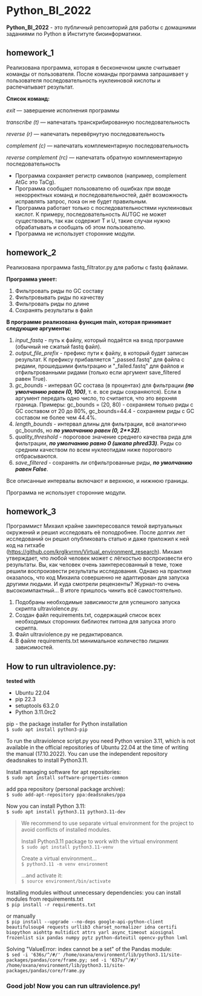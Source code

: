 # Python_BI_2022
**Python_BI_2022** - это публичный репозиторий для работы с домашними заданиями по Python в Институте биоинформатики.
## homework_1
Реализована программа, которая в бесконечном цикле считывает команды от
пользователя. После команды программа запрашивает у пользователя
последовательность нуклеиновой кислоты и распечатывает результат.

**Список команд:**

*exit* — завершение исполнения программы

*transcribe (t)* — напечатать транскрибированную последовательность

*reverse (r)* — напечатать перевёрнутую последовательность

*complement (c)* — напечатать комплементарную последовательность

*reverse complement (rc)* — напечатать обратную комплементарную последовательность


* Программа сохраняет регистр символов (например, complement AtGc это TaCg).
* Программа сообщает пользователю об ошибках при вводе некорректных команд и последовательностей, даёт возможность исправлять запрос, пока он не будет правильным.
* Программа работает только с последовательностями нуклеиновых кислот. К примеру, последовательность AUTGC не может существовать, так как содержит T и U, такие случаи нужно обрабатывать и сообщать об этом пользователю.
* Программа не использует сторонние модули.
## homework_2
Реализована программа fastq_filtrator.py для работы с fastq файлами.

**Программа умеет:**

1. Фильтровать риды по GC составу
2. Фильтровывать риды по качеству
3. Фильтровать риды по длине
4. Сохранять результаты в файл

**В программе реализована функция main, которая принимает следующие аргументы:**
1. *input_fastq* - путь к файлу, который подаётся на вход программе (обычный не сжатый fastq файл).
2. *output_file_prefix* - префикс пути к файлу, в который будет записан результат. К префиксу прибавляется "_passed.fastq" для файла с ридами, прошедшими фильтрацию и "_failed.fastq" для файлов и отфильтрованными ридами (только если аргумент save_filtered равен True).
3. *gc_bounds* - интервал GC состава (в процентах) для фильтрации ***(по умолчанию равен (0, 100)***, т. е. все риды сохраняются). Если в аргумент передать одно число, то считается, что это верхняя граница. Примеры: gc_bounds = (20, 80) - сохраняем только риды с GC составом от 20 до 80%, gc_bounds=44.4 - сохраняем риды с GC составом не более чем 44.4%.
4. *length_bounds* - интервал длины для фильтрации, всё аналогично gc_bounds, но ***по умолчанию равен (0, 2\*\*32)***.
5. *quality_threshold* - пороговое значение среднего качества рида для фильтрации, ***по умолчанию равно 0 (шкала phred33)***. Риды со средним качеством по всем нуклеотидам ниже порогового отбрасываются.
6. *save_filtered* - сохранять ли отфильтрованные риды, ***по умолчанию равен False***.

Все описанные интервалы включают и верхнюю, и нижнюю границы.

Программа не использует сторонние модули.
## homework_3
Программист Михаил крайне заинтересовался темой виртуальных окружений и решил исследовать её поподробнее. После долгих лет исследований он решил опубликовать статью и даже приложил к ней код на гитхабе (https://github.com/krglkvrmn/Virtual_environment_research). Михаил утверждает, что любой человек может с лёгкостью воспроизвести его результаты. Вы, как человек очень заинтересованный в теме, тоже решили воспроизвести результаты исследования. Однако на практике оказалось, что код Михаила совершенно не адаптирован для запуска другими людьми. И куда смотрели рецензенты? Журнал-то очень высокоимпактный... В итоге пришлось чинить всё самостоятельно.

1. Подобраны необходимые зависимости для успешного запуска скрипта ultraviolence.py.
2. Создан файл requirements.txt, содержащий список всех необходимых сторонних библиотек питона для запуска этого скрипта.
3. Файл ultraviolence.py не редактировался.
5. В файле requirements.txt минимальное количество лишних зависимостей.


## How to run ultraviolence.py: 
**tested with**
* Ubuntu 22.04
* pip 22.3
* setuptools 63.2.0
* Python 3.11.0rc2    
    
pip - the package installer for Python installation    
`$ sudo apt install python3-pip`    
     
To run the ultraviolence script.py you need Python version 3.11, which is not available in the official repositories of Ubuntu 22.04 at the time of writing the manual (17.10.2022). You can use the independent repository deadsnakes to install Python3.11.  
          
Install managing software for apt repositories:   
`$ sudo apt install software-properties-common`     
     
add ppa repository (personal package archive):   
`$ sudo add-apt-repository ppa:deadsnakes/ppa`      
       
Now you can install Python 3.11:   
`$ sudo apt install python3.11 python3.11-dev`   
> We recommend to use separate virtual environment for the project to avoid conflicts of installed modules.    
>    
> Install Python3.11 package to work with the virtual environment    
> `$ sudo apt install python3.11-venv`     
>             
> Create a virtual environment...        
> `$ python3.11 -m venv environment`     
>  
> ...and activate it:     
> `$ source environment/bin/activate`  
    
Installing modules without unnecessary dependencies:
you can install modules from requirements.txt   
`$ pip install -r requirements.txt`   
    
or manually     
`$ pip install --upgrade --no-deps google-api-python-client beautifulsoup4 requests urllib3 charset_normalizer idna certifi biopython aiohttp multidict attrs yarl async_timeout aiosignal frozenlist six pandas numpy pytz python-dateutil opencv-python lxml`    
    
Solving "ValueError: index cannot be a set" of the Pandas module:     
`$ sed -i '636s/^/#/' /home/oxana/environment/lib/python3.11/site-packages/pandas/core/frame.py; sed -i '637s/^/#/' /home/oxana/environment/lib/python3.11/site-packages/pandas/core/frame.py`

### Good job! Now you can run ultraviolence.py!
